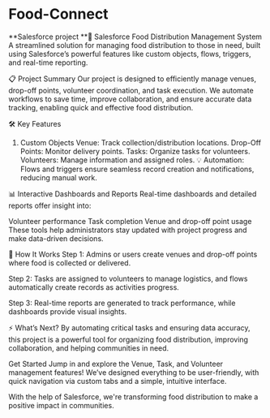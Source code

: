 # Food-Connect
**Salesforce project 
**🚀 Salesforce Food Distribution Management System
A streamlined solution for managing food distribution to those in need, built using Salesforce’s powerful features like custom objects, flows, triggers, and real-time reporting.

📋 Project Summary
Our project is designed to efficiently manage venues, drop-off points, volunteer coordination, and task execution. We automate workflows to save time, improve collaboration, and ensure accurate data tracking, enabling quick and effective food distribution.

🛠️ Key Features
1. Custom Objects
Venue: Track collection/distribution locations.
Drop-Off Points: Monitor delivery points.
Tasks: Organize tasks for volunteers.
Volunteers: Manage information and assigned roles.
💡 Automation: Flows and triggers ensure seamless record creation and notifications, reducing manual work.

📊 Interactive Dashboards and Reports
Real-time dashboards and detailed reports offer insight into:

Volunteer performance
Task completion
Venue and drop-off point usage
These tools help administrators stay updated with project progress and make data-driven decisions.

🎯 How It Works
Step 1:
Admins or users create venues and drop-off points where food is collected or delivered.

Step 2:
Tasks are assigned to volunteers to manage logistics, and flows automatically create records as activities progress.

Step 3:
Real-time reports are generated to track performance, while dashboards provide visual insights.

⚡ What’s Next?
By automating critical tasks and ensuring data accuracy, this project is a powerful tool for organizing food distribution, improving collaboration, and helping communities in need.

Get Started
Jump in and explore the Venue, Task, and Volunteer management features! We’ve designed everything to be user-friendly, with quick navigation via custom tabs and a simple, intuitive interface.

With the help of Salesforce, we're transforming food distribution to make a positive impact in communities.

